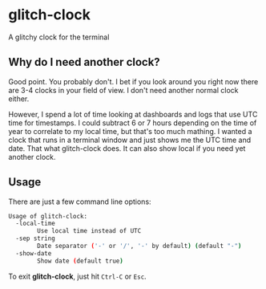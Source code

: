 # glitch-clock
A glitchy clock for the terminal

## Why do I need another clock?
Good point. You probably don't. I bet if you look around you right now there are 3-4 clocks in
your field of view. I don't need another normal clock either.

However, I spend a lot of time looking at dashboards and logs that use UTC time for timestamps. I could subtract 6 or
7 hours depending on the time of year to correlate to my local time, but that's too much mathing. I wanted a clock
that runs in a terminal window and just shows me the UTC time and date. That what glitch-clock does. It can also show
local if you need yet another clock.

## Usage
There are just a few command line options:
```bash
Usage of glitch-clock:
  -local-time
        Use local time instead of UTC
  -sep string
        Date separator ('-' or '/', '-' by default) (default "-")
  -show-date
        Show date (default true)
```
To exit **glitch-clock**, just hit `Ctrl-C` or `Esc`.
